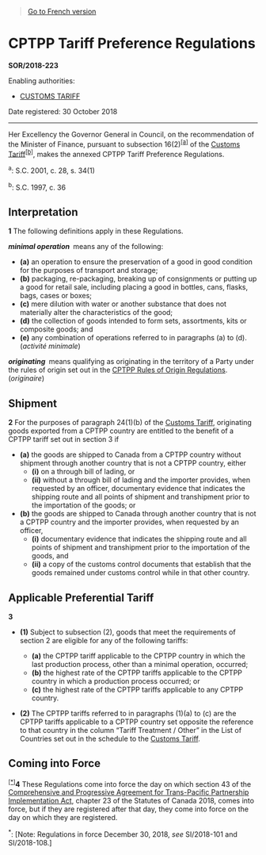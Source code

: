 > [Go to French version](/fr/Règlements/Décrets,%20ordonnances%20et%20règlements%20statutaires/2018/223.md)

# CPTPP Tariff Preference Regulations

**SOR/2018-223**

Enabling authorities: 
- [CUSTOMS TARIFF](/en/Acts/Statutes%20of%20Canada/1997/c.%2036.md)

Date registered: 30 October 2018

----------

Her Excellency the Governor General in Council, on the recommendation of the Minister of Finance, pursuant to subsection 16(2)<sup><a href='#fn_81000-2-3034-E_hq_19727'>[a]</a></sup> of the [Customs Tariff](/en/Acts/Statutes%20of%20Canada/1997/c.%2036.md)<sup><a href='#fn_81000-2-3034-E_hq_19728'>[b]</a></sup>, makes the annexed CPTPP Tariff Preference Regulations.

<a name='fn_81000-2-3034-E_hq_19727'><sup>a</sup></a>: S.C. 2001, c. 28, s. 34(1)<br />

<a name='fn_81000-2-3034-E_hq_19728'><sup>b</sup></a>: S.C. 1997, c. 36<br />




## Interpretation


**1** The following definitions apply in these Regulations.

***minimal operation*** means any of the following:
- **(a)** an operation to ensure the preservation of a good in good condition for the purposes of transport and storage;
- **(b)** packaging, re-packaging, breaking up of consignments or putting up a good for retail sale, including placing a good in bottles, cans, flasks, bags, cases or boxes;
- **(c)** mere dilution with water or another substance that does not materially alter the characteristics of the good;
- **(d)** the collection of goods intended to form sets, assortments, kits or composite goods; and
- **(e)** any combination of operations referred to in paragraphs (a) to (d). (*activité minimale*)

***originating*** means qualifying as originating in the territory of a Party under the rules of origin set out in the [CPTPP Rules of Origin Regulations](/en/Regulations/Statutory%20Orders%20and%20Regulations/2018/221.md). (*originaire*)




## Shipment


**2** For the purposes of paragraph 24(1)(b) of the [Customs Tariff](/en/Acts/Statutes%20of%20Canada/1997/c.%2036.md), originating goods exported from a CPTPP country are entitled to the benefit of a CPTPP tariff set out in section 3 if
- **(a)** the goods are shipped to Canada from a CPTPP country without shipment through another country that is not a CPTPP country, either
	- **(i)** on a through bill of lading, or
	- **(ii)** without a through bill of lading and the importer provides, when requested by an officer, documentary evidence that indicates the shipping route and all points of shipment and transhipment prior to the importation of the goods; or
- **(b)** the goods are shipped to Canada through another country that is not a CPTPP country and the importer provides, when requested by an officer,
	- **(i)** documentary evidence that indicates the shipping route and all points of shipment and transhipment prior to the importation of the goods, and
	- **(ii)** a copy of the customs control documents that establish that the goods remained under customs control while in that other country.




## Applicable Preferential Tariff


**3** 

- **(1)** Subject to subsection (2), goods that meet the requirements of section 2 are eligible for any of the following tariffs:
	- **(a)** the CPTPP tariff applicable to the CPTPP country in which the last production process, other than a minimal operation, occurred;
	- **(b)** the highest rate of the CPTPP tariffs applicable to the CPTPP country in which a production process occurred; or
	- **(c)** the highest rate of the CPTPP tariffs applicable to any CPTPP country.

- **(2)** The CPTPP tariffs referred to in paragraphs (1)(a) to (c) are the CPTPP tariffs applicable to a CPTPP country set opposite the reference to that country in the column “Tariff Treatment / Other” in the List of Countries set out in the schedule to the [Customs Tariff](/en/Acts/Statutes%20of%20Canada/1997/c.%2036.md).




## Coming into Force


<sup><a href='#fn_IndB7E3_hq_23533'>[*]</a></sup>**4** These Regulations come into force the day on which section 43 of the [Comprehensive and Progressive Agreement for Trans-Pacific Partnership Implementation Act](/en/Acts/Statutes%20of%20Canada/2018/c.%2023.md), chapter 23 of the Statutes of Canada 2018, comes into force, but if they are registered after that day, they come into force on the day on which they are registered.

<a name='fn_IndB7E3_hq_23533'><sup>*</sup></a>: [Note: Regulations in force December 30, 2018, *see* SI/2018-101 and SI/2018-108.]<br />


